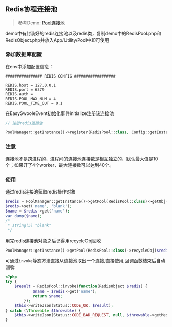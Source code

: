 ## Redis协程连接池

> 参考Demo: [Pool连接池](https://github.com/easy-swoole/demo/blob/3.x/App/Utility/Pool/)

demo中有封装好的redis连接池以及redis类，复制demo中的RedisPool.php和RedisObject.php并放入App/Utility/Pool中即可使用

### 添加数据库配置
在env中添加配置信息：
```dotenv
################ REDIS CONFIG ##################

REDIS.host = 127.0.0.1
REDIS.port = 6379
REDIS.auth =
REDIS.POOL_MAX_NUM = 4
REDIS.POOL_TIME_OUT = 0.1
```
在EasySwooleEvent初始化事件initialize注册该连接池
```php
// 注册redis连接池

PoolManager::getInstance()->register(RedisPool::class, Config::getInstance()->getConf('REDIS.POOL_MAX_NUM'));
```

### 注意
连接池不是跨进程的，进程间的连接池连接数是相互独立的，默认最大值是10个；如果开了4个worker，最大连接数可以达到40个。


### 使用

通过redis连接池获取redis操作对象

```php
$redis = PoolManager::getInstance()->getPool(RedisPool::class)->getObj(Config::getInstance()->getConf('REDIS.POOL_TIME_OUT'));
$redis->set('name', 'blank');
$name = $redis->get('name');
var_dump($name);
/*
 * string(5) "blank"
 */
```
用完redis连接池对象之后记得用recycleObj回收

```php
PoolManager::getInstance()->getPool(RedisPool::class)->recycleObj($redis);
```

可通过`invoke`静态方法直接从连接池取出一个连接,直接使用,回调函数结束后自动回收:
```php
<?php
try {
    $result = RedisPool::invoke(function(RedisObject $redis) {
            $name = $redis->get('name');
            return $name;
        });
    $this->writeJson(Status::CODE_OK, $result);
} catch (\Throwable $throwable) {
    $this->writeJson(Status::CODE_BAD_REQUEST, null, $throwable->getMessage());
}
```
